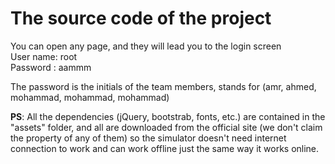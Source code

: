 # The source code of the project
You can open any page, and they will lead you to the login screen  
User name: root  
Password : aammm  

The password is the initials of the team members, stands for (amr, ahmed, mohammad, mohammad, mohammad)

**PS**: All the dependencies (jQuery, bootstrab, fonts, etc.) are contained in the "assets" folder, and all are downloaded from the official site (we don't claim the property of any of them) so the simulator doesn't need internet connection to work and can work offline just the same way it works online.

